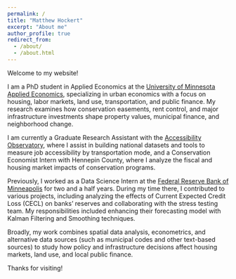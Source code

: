 ```yaml
---
permalink: /
title: "Matthew Hockert"
excerpt: "About me"
author_profile: true
redirect_from: 
  - /about/
  - /about.html
---
```


Welcome to my website!

I am a PhD student in Applied Economics at the [University of Minnesota Applied Economics](https://apec.umn.edu), specializing in urban economics with a focus on housing, labor markets, land use, transportation, and public finance. My research examines how conservation easements, rent control, and major infrastructure investments shape property values, municipal finance, and neighborhood change.

I am currently a Graduate Research Assistant with the [Accessibility Observatory](https://www.cts.umn.edu/programs/ao), where I assist in building national datasets and tools to measure job accessibility by transportation mode, and a Conservation Economist Intern with Hennepin County, where I analyze the fiscal and housing market impacts of conservation programs.


Previously, I worked as a Data Science Intern at the [Federal Reserve Bank of Minneapolis](https://www.minneapolisfed.org) for two and a half years. During my time there, I contributed to various projects, including analyzing the effects of Current Expected Credit Loss (CECL) on banks’ reserves and collaborating with the stress testing team. My responsibilities included enhancing their forecasting model with Kalman Filtering and Smoothing techniques. 

Broadly, my work combines spatial data analysis, econometrics, and alternative data sources (such as municipal codes and other text-based sources) to study how policy and infrastructure decisions affect housing markets, land use, and local public finance.

Thanks for visiting!
